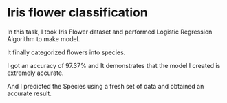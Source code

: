 # Iris flower classification

In this task, I took Iris Flower dataset and performed Logistic Regression Algorithm to make model.

It finally categorized flowers into species.

I got an accuracy of 97.37% and It demonstrates that the model I created is extremely accurate.

And I predicted the Species using a fresh set of data and obtained an accurate result.
